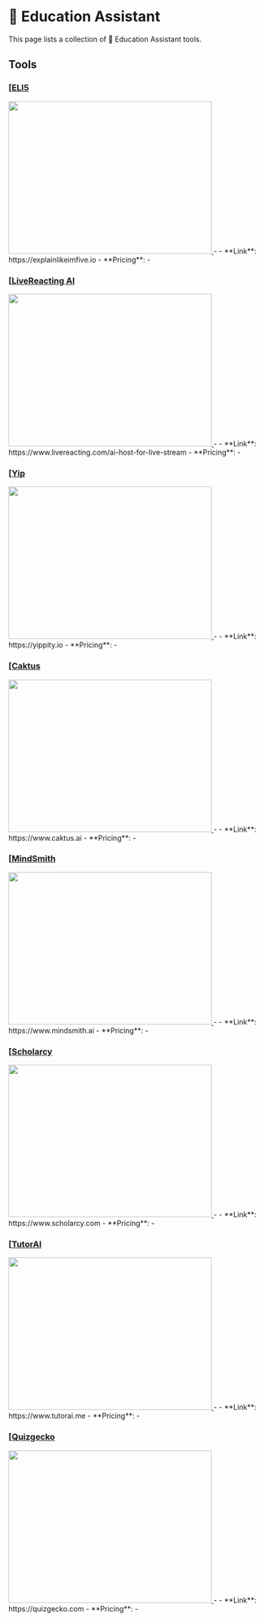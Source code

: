 # 🏫 Education Assistant

This page lists a collection of 🏫 Education Assistant tools.

## Tools

### [[ELI5](https://explainlikeimfive.io)
<a href="https://explainlikeimfive.io">
   <img src="media/ELI5.png" width="400" height="300">
</a>
-
- **Link**: https://explainlikeimfive.io
- **Pricing**: -

### [[LiveReacting AI](https://www.livereacting.com/ai-host-for-live-stream)
<a href="https://www.livereacting.com/ai-host-for-live-stream">
   <img src="media/LiveReacting AI.png" width="400" height="300">
</a>
-
- **Link**: https://www.livereacting.com/ai-host-for-live-stream
- **Pricing**: -

### [[Yip](https://yippity.io)
<a href="https://yippity.io">
   <img src="media/Yip.png" width="400" height="300">
</a>
-
- **Link**: https://yippity.io
- **Pricing**: -

### [[Caktus](https://www.caktus.ai)
<a href="https://www.caktus.ai">
   <img src="media/Caktus.png" width="400" height="300">
</a>
-
- **Link**: https://www.caktus.ai
- **Pricing**: -

### [[MindSmith](https://www.mindsmith.ai)
<a href="https://www.mindsmith.ai">
   <img src="media/MindSmith.png" width="400" height="300">
</a>
-
- **Link**: https://www.mindsmith.ai
- **Pricing**: -

### [[Scholarcy](https://www.scholarcy.com)
<a href="https://www.scholarcy.com">
   <img src="media/Scholarcy.png" width="400" height="300">
</a>
-
- **Link**: https://www.scholarcy.com
- **Pricing**: -

### [[TutorAI](https://www.tutorai.me)
<a href="https://www.tutorai.me">
   <img src="media/TutorAI.png" width="400" height="300">
</a>
-
- **Link**: https://www.tutorai.me
- **Pricing**: -

### [[Quizgecko](https://quizgecko.com)
<a href="https://quizgecko.com">
   <img src="media/Quizgecko.png" width="400" height="300">
</a>
-
- **Link**: https://quizgecko.com
- **Pricing**: -

